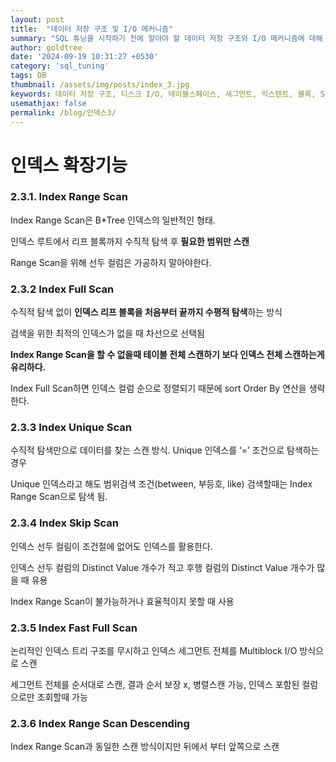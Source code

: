 ```yaml
---
layout: post
title:  "데이터 저장 구조 및 I/O 메커니즘"
summary: "SQL 튜닝을 시작하기 전에 알아야 할 데이터 저장 구조와 I/O 메커니즘에 대해 설명"
author: goldtree
date: '2024-09-19 10:31:27 +0530'
category: 'sql_tuning'
tags: DB
thumbnail: /assets/img/posts/index_3.jpg
keywords: 데이터 저장 구조, 디스크 I/O, 테이블스페이스, 세그먼트, 익스텐트, 블록, SQL 튜닝
usemathjax: false
permalink: /blog/인덱스3/
---
```


# 인덱스 확장기능

### 2.3.1. Index Range Scan

Index Range Scan은 B*Tree 인덱스의 일반적인 형태. 

인덱스 루트에서 리프 블록까지 수직적 탐색 후 **필요한 범위만 스캔**

Range Scan을 위해 선두 컬럼은 가공하지 말아야한다.

### 2.3.2 Index Full Scan

수직적 탐색 없이 **인덱스 리프 블록을 처음부터 끝까지 수평적 탐색**하는 방식

검색을 위한 최적의 인덱스가 없을 때 차선으로 선택됨

**Index Range Scan을 할 수 없을때 테이블 전체 스캔하기 보다 인덱스 전체 스캔하는게 유리하다.**

Index Full Scan하면 인덱스 컬럼 순으로 정렬되기 때문에 sort Order By 연산을 생략한다.

### 2.3.3 Index Unique Scan

수직적 탐색만으로 데이터를 찾는 스캔 방식. Unique 인덱스를 ‘=’ 조건으로 탐색하는 경우

Unique 인덱스라고 해도 범위검색 조건(between, 부등호, like) 검색할때는 Index Range Scan으로 탐색 됨.

### 2.3.4 Index Skip Scan

인덱스 선두 컬림이 조건절에 없어도 인덱스를 활용한다.

인덱스 선두 컬럼의 Distinct Value 개수가 적고 후행 컬럼의 Distinct Value 개수가 많을 때 유용

Index Range Scan이 불가능하거나 효율적이지 못할 때 사용

### 2.3.5 Index Fast Full Scan

논리적인 인덱스 트리 구조를 무시하고 인덱스 세그먼트 전체를 Multiblock I/O 방식으로 스캔

세그먼트 전체를 순서대로 스캔, 결과 순서 보장 x, 병렬스캔 가능, 인덱스 포함된 컬럼으로만 조회할때 가능

### 2.3.6 Index Range Scan Descending

Index Range Scan과  동일한 스캔 방식이지만 뒤에서 부터 앞쪽으로 스캔